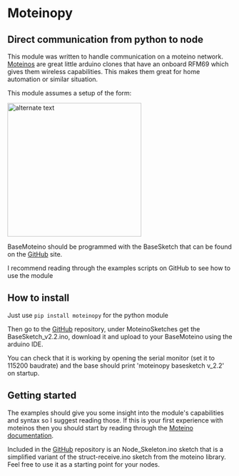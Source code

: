 Moteinopy
=========

Direct communication from python to node
----------------------------------------

This module was written to handle communication on a moteino network. [Moteinos] are great little arduino clones that have an onboard RFM69 which gives them wireless capabilities. This makes them great for home automation or similar situation.

This module assumes a setup of the form:

<img src="http://i.imgur.com/Ql9gJXe.png" alt="alternate text" width="300" height="300" />

BaseMoteino should be programmed with the BaseSketch that can be found on the [GitHub] site. 

I recommend reading through the examples scripts on GitHub to see how to use the module

How to install
--------------

Just use `pip install moteinopy` for the python module

Then go to the [GitHub] repository, under MoteinoSketches get the BaseSketch_v2.2.ino, download it and upload to your BaseMoteino using the arduino IDE.

You can check that it is working by opening the serial monitor (set it to 115200 baudrate) and the base should print 'moteinopy basesketch v_2.2' on startup. 

Getting started
---------------

The examples should give you some insight into the module's capabilities and syntax so I suggest reading those. If this is your first experience with moteinos then you should start by reading through the [Moteino documentation](http://lowpowerlab.com/moteino).

Included in the [GitHub] repository is an Node_Skeleton.ino sketch that is a simplified variant of the struct-receive.ino sketch from the moteino library. Feel free to use it as a starting point for your nodes.


  [Moteinos]: http://lowpowerlab.com/moteino
  [GitHub]: https://github.com/Steinarr134/moteinopy
